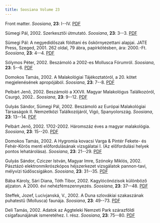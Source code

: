 ```yaml
---
title: Soosiana Volume 23
---
```




Front matter. _Soosiana_, **23**: I--IV. [PDF](https://soosiana.github.io/volume-23/01_Soosiana_2002_23_I-IV.pdf)


Sümegi Pál, 2002. Szerkesztői útmutató. _Soosiana_, **23**: 3--3. [PDF](https://soosiana.github.io/volume-23/02_Soosiana_2002_23_Sumegi_3.pdf)


Sümegi Pál: A negyedidőszak földtani és őskörnyezettani alapjai. JATE Press, Szeged, 2001. 262 oldal, 79 ábra, papírkötésben, ára: 2000.-Ft. _Soosiana_, **23**: 4--4. [PDF](https://soosiana.github.io/volume-23/03_Soosiana_2002_23_Sumegi_4.pdf)


Sólymos Péter, 2002. Beszámoló a 2002-es Mollusca Fórumról. _Soosiana_, **23**: 5--6. [PDF](https://soosiana.github.io/volume-23/04_Soosiana_2002_23_Solymos_5-6.pdf)


Domokos Tamás, 2002. A Malakológiai Tájékoztatóról, a 20. kötet megjelenésének apropójából. _Soosiana_, **23**: 7--8. [PDF](https://soosiana.github.io/volume-23/05_Soosiana_2002_23_Domokos_7-8.pdf)


Pelbárt Jenő, 2002. Beszámoló a XXVII. Magyar Malakológus Találkozóról, Csurgó, 2002.. _Soosiana_, **23**: 9--12. [PDF](https://soosiana.github.io/volume-23/06_Soosiana_2002_23_Pelbart_9-12.pdf)


Gulyás Sándor, Sümegi Pál, 2002. Beszámoló az Európai Malakológiai Társaságok II. Nemzetközi Találkozójáról, Vigó, Spanyolország. _Soosiana_, **23**: 13--14. [PDF](https://soosiana.github.io/volume-23/07_Soosiana_2002_23_Gulyas-Sumegi_13-14.pdf)


Pelbárt Jenő, 2002. 1702-2002. Háromszáz éves a magyar malakológia. _Soosiana_, **23**: 15--20. [PDF](https://soosiana.github.io/volume-23/08_Soosiana_2002_23_Pelbart_15-20.pdf)


Domokos Tamás, 2002. A Hygromia kovacsi Varga & Pintér Fekete- és Fehér-Körös menti előfordulásának vizsgálatai I. (Az előfordulási helyek pontos lehatárolása). _Soosiana_, **23**: 21--29. [PDF](https://soosiana.github.io/volume-23/09_Soosiana_2002_23_Domokos_21-29.pdf)


Gulyás Sándor, Cziczer István, Magyar Imre, Szónoky Miklós, 2002. Pásztázó elektronmikrószkópos héjszerkezet vizsgálatok pannon-tavi, mélyvízi tüdőscsigákon. _Soosiana_, **23**: 31--35. [PDF](https://soosiana.github.io/volume-23/10_Soosiana_2002_23_Gulyas_etal_31-35.pdf)


Bába Károly, Sári Diana, Tóth Tibor, 2002. Kagylócönózisok különböző aljzaton. A 2000. évi nehézfémszennyezés. _Soosiana_, **23**: 37--48. [PDF](https://soosiana.github.io/volume-23/11_Soosiana_2002_23_Baba_etal_37-48.pdf)


Steffek, Jozef, Lucivjanská, V., 2002. A Duna szlovákiai szakaszának puhatestű (Mollusca) faunája. _Soosiana_, **23**: 49--73. [PDF](https://soosiana.github.io/volume-23/12_Soosiana_2002_23_Steffek-Lucivjanska_49-73.pdf)


Deli Tamás, 2002. Adatok az Aggteleki Nemzeti Park szárazföldi csigafaunájának ismeretéhez. I. rész. _Soosiana_, **23**: 75--80. [PDF](https://soosiana.github.io/volume-23/13_Soosiana_2002_23_Deli_75-80.pdf)




